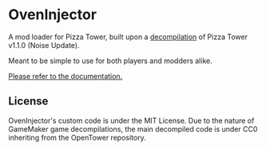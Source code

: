 # OvenInjector

A mod loader for Pizza Tower, built upon a [decompilation](https://github.com/loypoll/OpenTower) of Pizza Tower v1.1.0 (Noise Update).

Meant to be simple to use for both players and modders alike.

[Please refer to the documentation.](https://oveninjector.github.io/)

## License

OvenInjector's custom code is under the MIT License. Due to the nature of GameMaker game decompilations, the main decompiled code is under CC0 inheriting from the OpenTower repository.
